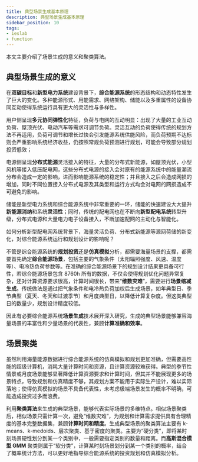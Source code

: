 ```yaml
---
title: 典型场景生成基本原理
description: 典型场景生成基本原理
sidebar_position: 10
tags:
- ieslab
- function
---
```


本文主要介绍了场景生成的意义和聚类算法。

## 典型场景生成的意义

在**双碳目标**和**新型电力系统**建设背景下，**综合能源系统**的形态结构和动态特性发生了巨大的变化。多种能源形式、用能需求、网络架构、储能以及多重属性的设备协同互动使得系统运行具有更大的灵活性与多样性。

用户侧呈现**多元协同弹性化**特征，负荷与电网的互动明显：出现了大量的工业互动负荷、屋顶光伏、电动汽车等需求可调节负荷。灵活互动的负荷使得传统的规划方法不再适用，负荷可调节和增长过快会引发能源系统供能风险，而负荷预期不达标则会严重影响系统经济收益，仍按照常规负荷预测进行规划，可能会导致部分规划投资低效；

电源侧呈现**分布式能源**灵活接入的特征，大量的分布式新能源，如屋顶光伏，小型风机等接入低压配电网，这些分布式电源的接入会对原有的能源系统中的能量潮流分布会造成一定的影响，进而影响能源系统的稳定性；并且接入之后会造成网损的增加，同时不同位置接入分布式电源及其类型和运行方式均会对电网的网损造成不可避免的影响。

储能是新型电力系统和综合能源系统中非常重要的一环，储能的快速建设大大提升**新能源消纳**和系统**灵活性**；同时，传统的配电网也在不断向**新型配电系统**转型升级，分布式电源和大量电力电子设备接入，不断加速配网的主动化与智能化。

如何分析新型配电网系统背景下，海量灵活负荷、分布式新能源等源网荷储的新变化，对综合能源系统运行和规划设计的影响呢？

不管是综合能源系统的**规划投资**还是**仿真模拟**分析，都需要海量场景的支撑，都需要首先确定**综合能源场景**，包括主要的气象条件（太阳辐照强度、风速、温度等）、电冷热负荷参数等。在准确的综合能源场景下的规划设计结果更具备可行性，若综合能源场景包含 8760h 所有的数据，不仅会使得规划优化问题异常复杂，还对计算资源要求很高，计算时间很长，带来“**维数灾难**”，需要进行**场景缩减生成**。传统做法是通过把气象条件和电冷热负荷加权后生成场景，如年典型日、季节典型（夏天、冬天和过渡季节）和月度典型日，以降低计算复杂度。但这类典型日的数量少，规划设计精度较低。

因此有必要综合能源系统**场景生成**技术展开深入研究，生成的典型场景能够兼容海量场景的丰富性和少量场景的代表性，兼顾**计算准确和效率**。

## 场景聚类

虽然利用海量能源数据进行综合能源系统的仿真模拟和规划更加准确，但需要高性能的超级计算机，消耗大量计算时间和资源，且计算资源较难获得。典型的季节性情景或月度场景能够显著降低计算资源要求和计算时间，但其并不能展现更多的场景特点，导致规划和仿真精度不够，其规划方案不能用于实际生产设计，难以实际落地；使得仿真模拟的场景不具备代表性，未考虑极端场景发生的概率不明确，可能造成投资过多而浪费。

利用**聚类算法**来生成的典型场景，能够代表实际场景的多维特点。相似场景聚类后，相似场景只需计算一次，避免“维数灾难”，为规划和计算需求提供具有合理精度的基本完整数据集，兼顾**计算时间和精度**。生成典型场景的聚类算法主要有 k-means、k-medoids、层次聚类、基于密度的聚类。主要为“硬分类”，即将某时刻场景硬性划分到某一个类别中，一般需要指定类别的数量和距离。而**高斯混合模型 GMM** 聚类则属于“软分类”，计算某时刻场景划分到某一个类别的概率，结合了概率统计方法，可以更好地指导综合能源系统的投资规划和仿真模拟分析。